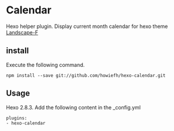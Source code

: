 # Calendar

Hexo helper plugin. Display current month calendar for hexo theme [Landscape-F](https://github.com/howiefh/hexo-theme-landscape-f)

## install

Execute the following command.

```
npm install --save git://github.com/howiefh/hexo-calendar.git
```

## Usage

Hexo 2.8.3. Add the following content in the _config.yml

```
plugins:
- hexo-calendar
```
